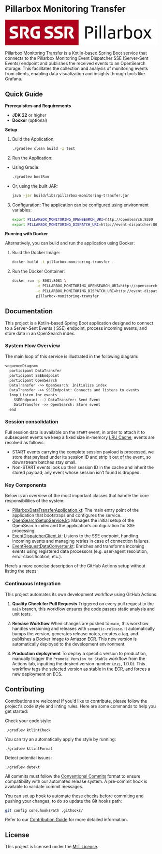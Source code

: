 # Pillarbox Monitoring Transfer

![Pillarbox logo](docs/README-images/logo.jpg)

Pillarbox Monitoring Transfer is a Kotlin-based Spring Boot service that connects to the Pillarbox
Monitoring Event Dispatcher SSE (Server-Sent Events) endpoint and publishes the received events to
an OpenSearch storage. This facilitates the collection and analysis of monitoring events from
clients, enabling data visualization and insights through tools like Grafana.

## Quick Guide

**Prerequisites and Requirements**

- **JDK 22** or higher
- **Docker** (optional)

**Setup**

1. Build the Application:
   ```bash
   ./gradlew clean build -x test
   ```

2. Run the Application:

- Using Gradle:
  ```bash
  ./gradlew bootRun
  ```
- Or, using the built JAR:
  ```bash
  java -jar build/libs/pillarbox-monitoring-transfer.jar
  ```

3. Configuration:
   The application can be configured using environment variables:
   ```bash
   export PILLARBOX_MONITORING_OPENSEARCH_URI=http://opensearch:9200
   export PILLARBOX_MONITORING_DISPATCH_URI=http://event-dispatcher:8080/events
   ```

**Running with Docker**

Alternatively, you can build and run the application using Docker:

1. Build the Docker Image:
   ```bash
   docker build -t pillarbox-monitoring-transfer .
   ```

2. Run the Docker Container:
   ```bash
   docker run -p 8081:8081 \
              -e PILLARBOX_MONITORING_OPENSEARCH_URI=http://opensearch:9200 \
              -e PILLARBOX_MONITORING_DISPATCH_URI=http://event-dispatcher:8080/events \
              pillarbox-monitoring-transfer
   ```

## Documentation

This project is a Kotlin-based Spring Boot application designed to connect to a Server-Sent Events (
SSE) endpoint, process incoming events, and store data in an OpenSearch index.

### System Flow Overview

The main loop of this service is illustrated in the following diagram:

```mermaid
sequenceDiagram
  participant DataTransfer
  participant SSEEndpoint
  participant OpenSearch
  DataTransfer ->> OpenSearch: Initialize index
  DataTransfer ->> SSEEndpoint: Connects and listens to events
  loop Listen for events
    SSEEndpoint --) DataTransfer: Send Event
    DataTransfer ->> OpenSearch: Store event
  end
```

### Session consolidation

Full session data is available on the `START` event, in order to attach it to subsequent events we
keep a fixed size in-memory [LRU Cache][lru-cache], events are resolved as follows:

- START events carrying the complete session payload is processed, we store that payload under
  its session ID and strip it out of the event, so downstream batches stay small.
- Non-START events look up their session ID in the cache and inherit the stored payload; any event
  whose session isn’t found is dropped.

### Key Components

Below is an overview of the most important classes that handle the core responsibilities of the
system:

- [PillarboxDataTransferApplication.kt][main-entry-point]: The main entry point of the application
  that bootstraps and configures the service.
- [OpenSearchSetupService.kt][setup-service]: Manages the initial setup of the OpenSearch index and
  the application’s configuration for SSE processing.
- [EventDispatcherClient.kt][sse-client]: Listens to the SSE endpoint, handling incoming events and
  managing retries in case of connection failures.
- [EventRequestDataConverter.kt][data-converter]: Enriches and transforms incoming events using
  registered data processors (e.g. user-agent resolution, error classification, etc.).

Here’s a more concise description of the GitHub Actions setup without listing the steps:

### Continuous Integration

This project automates its own development workflow using GitHub Actions:

1. **Quality Check for Pull Requests**
   Triggered on every pull request to the `main` branch, this workflow ensures the code passes
   static analysis and unit tests.

2. **Release Workflow**
   When changes are pushed to `main`, this workflow handles versioning and releases with
   `semantic-release`. It automatically bumps the version, generates release notes, creates a tag,
   and publishes a Docker image to Amazon ECR. This new version is automatically deployed to the
   development environment.

3. **Production deployment**
   To deploy a specific version to production, manually trigger the `Promote Version to Stable`
   workflow from the Actions tab, inputting the desired version number (e.g., 1.0.0). This workflow
   tags the selected version as stable in the ECR, and forces a new deployment on ECS.

## Contributing

Contributions are welcome! If you'd like to contribute, please follow the project's code style and
linting rules. Here are some commands to help you get started:

Check your code style:

```shell
./gradlew ktlintCheck
```

You can try an automatically apply the style by running:

```shell
./gradlew ktlintFormat
```

Detect potential issues:

```shell
./gradlew detekt
```

All commits must follow the [Conventional Commits](https://www.conventionalcommits.org/en/v1.0.0/)
format to ensure compatibility with our automated release system. A pre-commit hook is available to
validate commit messages.

You can set up hook to automate these checks before commiting and pushing your changes, to do so
update the Git hooks path:

```bash
git config core.hooksPath .githooks/
```

Refer to our [Contribution Guide](docs/CONTRIBUTING.md) for more detailed information.

## License

This project is licensed under the [MIT License](LICENSE).

[main-entry-point]: src/main/kotlin/ch/srgssr/pillarbox/monitoring/PillarboxDataTransferApplication.kt

[setup-service]: src/main/kotlin/ch/srgssr/pillarbox/monitoring/event/setup/OpenSearchSetupService.kt

[sse-client]: src/main/kotlin/ch/srgssr/pillarbox/monitoring/event/EventDispatcherClient.kt

[lru-cache]: src/main/kotlin/ch/srgssr/pillarbox/monitoring/cache/LRUCache.kt

[data-converter]: src/main/kotlin/ch/srgssr/pillarbox/monitoring/event/model/EventRequestDataConverter.kt

